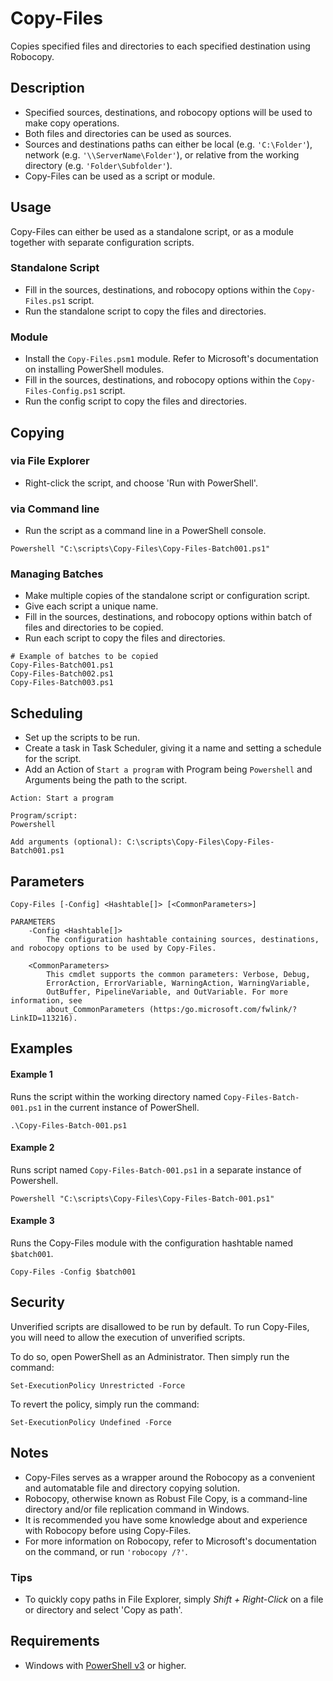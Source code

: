 # Copy-Files
Copies specified files and directories to each specified destination using Robocopy.

## Description
* Specified sources, destinations, and robocopy options will be used to make copy operations.
* Both files and directories can be used as sources.
* Sources and destinations paths can either be local (e.g. `'C:\Folder'`), network (e.g. `'\\ServerName\Folder'`), or relative from the working directory (e.g. `'Folder\Subfolder'`).
* Copy-Files can be used as a script or module.

## Usage
Copy-Files can either be used as a standalone script, or as a module together with separate configuration scripts.

### Standalone Script
* Fill in the sources, destinations, and robocopy options within the `Copy-Files.ps1` script.
* Run the standalone script to copy the files and directories.


### Module
* Install the `Copy-Files.psm1` module. Refer to Microsoft's documentation on installing PowerShell modules.
* Fill in the sources, destinations, and robocopy options within the `Copy-Files-Config.ps1` script.
* Run the config script to copy the files and directories.

## Copying

### via File Explorer
* Right-click the script, and choose 'Run with PowerShell'.

### via Command line
* Run the script as a command line in a PowerShell console.

```
Powershell "C:\scripts\Copy-Files\Copy-Files-Batch001.ps1"
```

### Managing Batches
* Make multiple copies of the standalone script or configuration script.
* Give each script a unique name.
* Fill in the sources, destinations, and robocopy options within batch of files and directories to be copied.
* Run each script to copy the files and directories.

```
# Example of batches to be copied
Copy-Files-Batch001.ps1
Copy-Files-Batch002.ps1
Copy-Files-Batch003.ps1
```

## Scheduling
* Set up the scripts to be run.
* Create a task in Task Scheduler, giving it a name and setting a schedule for the script.
* Add an Action of `Start a program` with Program being `Powershell` and Arguments being the path to the script.

```
Action: Start a program

Program/script:
Powershell

Add arguments (optional): C:\scripts\Copy-Files\Copy-Files-Batch001.ps1
```

## Parameters

```
Copy-Files [-Config] <Hashtable[]> [<CommonParameters>]

PARAMETERS
    -Config <Hashtable[]>
        The configuration hashtable containing sources, destinations, and robocopy options to be used by Copy-Files.

    <CommonParameters>
        This cmdlet supports the common parameters: Verbose, Debug,
        ErrorAction, ErrorVariable, WarningAction, WarningVariable,
        OutBuffer, PipelineVariable, and OutVariable. For more information, see
        about_CommonParameters (https:/go.microsoft.com/fwlink/?LinkID=113216).
```

## Examples

#### Example 1
Runs the script within the working directory named `Copy-Files-Batch-001.ps1` in the current instance of PowerShell.

```
.\Copy-Files-Batch-001.ps1
```
#### Example 2
Runs script named `Copy-Files-Batch-001.ps1` in a separate instance of Powershell.

```
Powershell "C:\scripts\Copy-Files\Copy-Files-Batch-001.ps1"
```
#### Example 3
Runs the Copy-Files module with the configuration hashtable named `$batch001`.

```
Copy-Files -Config $batch001
```

## Security
Unverified scripts are disallowed to be run by default. To run Copy-Files, you will need to allow the execution of unverified scripts.

To do so, open PowerShell as an Administrator. Then simply run the command:

```
Set-ExecutionPolicy Unrestricted -Force
```

To revert the policy, simply run the command:

```
Set-ExecutionPolicy Undefined -Force
```

## Notes
* Copy-Files serves as a wrapper around the Robocopy as a convenient and automatable file and directory copying solution.
* Robocopy, otherwise known as Robust File Copy, is a command-line directory and/or file replication command in Windows.
* It is recommended you have some knowledge about and experience with Robocopy before using Copy-Files.
* For more information on Robocopy, refer to Microsoft's documentation on the command, or run `'robocopy /?'`.

### Tips
* To quickly copy paths in File Explorer, simply *Shift + Right-Click* on a file or directory and select 'Copy as path'.

## Requirements
* Windows with <a href="https://github.com/PowerShell/PowerShell#get-powershell" target="_blank" title="PowerShell">PowerShell v3</a> or higher.
